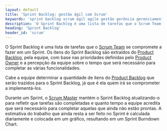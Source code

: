 ```yaml
---
layout: default
title: 'Sprint Backlog: gestão ágil com Scrum'
keywords: 'sprint backlog scrum ágil agile gestão gerência gerenciamento'
description: 'O Sprint Backlog é uma lista de tarefas que o Scrum Team se compromete a fazer em um Sprint.'
heading: 'Sprint Backlog'
header_id: 'scrum'
---
```

O Sprint Backlog é uma lista de tarefas que o [Scrum Team][st] se compromete a fazer em um Sprint. Os itens do Sprint Backlog são extraídos do [Product Backlog][pb], pela equipe, com base nas prioridades definidas pelo [Product Owner][po] e a percepção da equipe sobre o tempo que será necessário para completar as várias funcionalidades.

Cabe a equipe determinar a quantidade de itens do [Product Backlog][pb] que serão trazidos para o Sprint Backlog, já que é ela quem irá se comprometer a implementá-los.

Durante um Sprint, o [Scrum Master][sm] mantém o Sprint Backlog atualizando-o para refletir que tarefas são completadas e quanto tempo a equipe acredita que será necessário para completar aquelas que ainda não estão prontas. A estimativa do trabalho que ainda resta a ser feito no Sprint é calculada diariamente e colocada em um gráfico, resultando em um Sprint Burndown Chart.

[st]:		/scrum/scrum_team
[pb]:		/scrum/product_backlog
[sb]:		/scrum/sprint_backlog
[ds]:		/scrum/daily_scrum
[srm]:		/scrum/sprint_review_meeting
[sr]:		/scrum/sprint_retrospective
[spm]:		/scrum/sprint_planning_meeting
[po]:		/scrum/product_owner
[Scrum]:	/scrum
[sm]:		/scrum/scrum_master